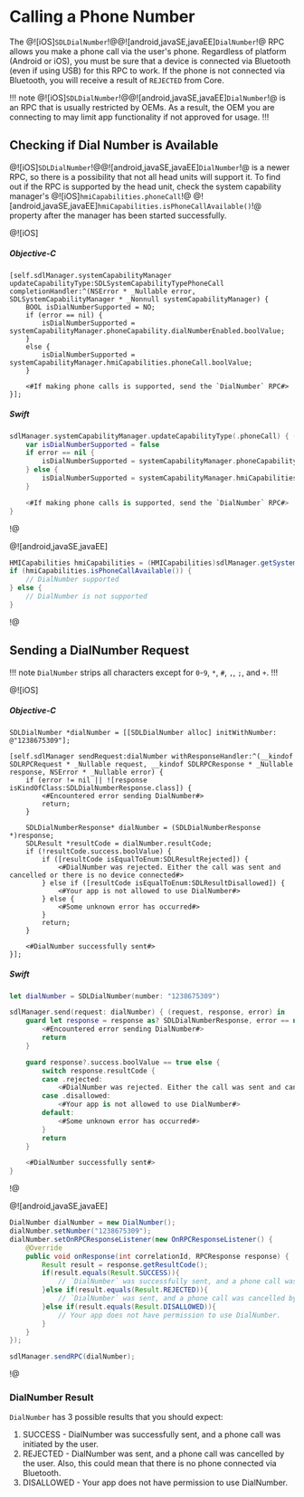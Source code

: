# Calling a Phone Number
The @![iOS]`SDLDialNumber`!@@![android,javaSE,javaEE]`DialNumber`!@ RPC allows you make a phone call via the user's phone. Regardless of platform (Android or iOS), you must be sure that a device is connected via Bluetooth (even if using USB) for this RPC to work. If the phone is not connected via Bluetooth, you will receive a result of `REJECTED` from Core.

!!! note
@![iOS]`SDLDialNumber`!@@![android,javaSE,javaEE]`DialNumber`!@ is an RPC that is usually restricted by OEMs. As a result, the OEM you are connecting to may limit app functionality if not approved for usage.
!!!

## Checking if Dial Number is Available
@![iOS]`SDLDialNumber`!@@![android,javaSE,javaEE]`DialNumber`!@ is a newer RPC, so there is a possibility that not all head units will support it. To find out if the RPC is supported by the head unit, check the system capability manager's @![iOS]`hmiCapabilities.phoneCall`!@ @![android,javaSE,javaEE]`hmiCapabilities.isPhoneCallAvailable()`!@ property after the manager has been started successfully.

@![iOS]
##### Objective-C
```objc
[self.sdlManager.systemCapabilityManager updateCapabilityType:SDLSystemCapabilityTypePhoneCall completionHandler:^(NSError * _Nullable error, SDLSystemCapabilityManager * _Nonnull systemCapabilityManager) {
    BOOL isDialNumberSupported = NO;
    if (error == nil) {
        isDialNumberSupported = systemCapabilityManager.phoneCapability.dialNumberEnabled.boolValue;
    }
    else {
        isDialNumberSupported = systemCapabilityManager.hmiCapabilities.phoneCall.boolValue;
    }

    <#If making phone calls is supported, send the `DialNumber` RPC#>
}];
```

##### Swift
```swift
sdlManager.systemCapabilityManager.updateCapabilityType(.phoneCall) { (error, systemCapabilityManager) in
    var isDialNumberSupported = false
    if error == nil {
        isDialNumberSupported = systemCapabilityManager.phoneCapability?.dialNumberEnabled?.boolValue ?? false;
    } else {
        isDialNumberSupported = systemCapabilityManager.hmiCapabilities?.phoneCall?.boolValue ?? false
    }

    <#If making phone calls is supported, send the `DialNumber` RPC#>
}
```
!@

@![android,javaSE,javaEE]
```java
HMICapabilities hmiCapabilities = (HMICapabilities)sdlManager.getSystemCapabilityManager().getCapability(SystemCapabilityType.HMI);
if (hmiCapabilities.isPhoneCallAvailable()) {
    // DialNumber supported
} else {
    // DialNumber is not supported
}
```
!@

## Sending a DialNumber Request
!!! note
`DialNumber` strips all characters except for `0`-`9`, `*`, `#`, `,`, `;`, and `+`.
!!!

@![iOS]
##### Objective-C
```objc
SDLDialNumber *dialNumber = [[SDLDialNumber alloc] initWithNumber: @"1238675309"];

[self.sdlManager sendRequest:dialNumber withResponseHandler:^(__kindof SDLRPCRequest * _Nullable request, __kindof SDLRPCResponse * _Nullable response, NSError * _Nullable error) {
    if (error != nil || ![response isKindOfClass:SDLDialNumberResponse.class]) {
        <#Encountered error sending DialNumber#>
        return;
    }

    SDLDialNumberResponse* dialNumber = (SDLDialNumberResponse *)response;
    SDLResult *resultCode = dialNumber.resultCode;
    if (!resultCode.success.boolValue) {
		if ([resultCode isEqualToEnum:SDLResultRejected]) {
	        <#DialNumber was rejected. Either the call was sent and cancelled or there is no device connected#>
	    } else if ([resultCode isEqualToEnum:SDLResultDisallowed]) {
	        <#Your app is not allowed to use DialNumber#>
	    } else { 	
	    	<#Some unknown error has occurred#>
	    }
	    return;
    }

	<#DialNumber successfully sent#>
}];
```

##### Swift
```swift
let dialNumber = SDLDialNumber(number: "1238675309")

sdlManager.send(request: dialNumber) { (request, response, error) in
    guard let response = response as? SDLDialNumberResponse, error == nil else {
        <#Encountered error sending DialNumber#>
        return
    }

    guard response?.success.boolValue == true else {
        switch response.resultCode {
        case .rejected:
            <#DialNumber was rejected. Either the call was sent and cancelled or there is no device connected#>
        case .disallowed:
            <#Your app is not allowed to use DialNumber#>
        default:
            <#Some unknown error has occurred#>
        }
        return
    }

    <#DialNumber successfully sent#>
}
```
!@

@![android,javaSE,javaEE]
```java
DialNumber dialNumber = new DialNumber();
dialNumber.setNumber("1238675309");
dialNumber.setOnRPCResponseListener(new OnRPCResponseListener() {
    @Override
    public void onResponse(int correlationId, RPCResponse response) {
        Result result = response.getResultCode();
        if(result.equals(Result.SUCCESS)){
            // `DialNumber` was successfully sent, and a phone call was initiated by the user.
        }else if(result.equals(Result.REJECTED)){
            // `DialNumber` was sent, and a phone call was cancelled by the user. Also, this could mean that there is no phone connected via Bluetooth.
        }else if(result.equals(Result.DISALLOWED)){
            // Your app does not have permission to use DialNumber.
        }
    }
});

sdlManager.sendRPC(dialNumber);
```
!@

### DialNumber Result
`DialNumber` has 3 possible results that you should expect:

1. SUCCESS - DialNumber was successfully sent, and a phone call was initiated by the user.
2. REJECTED - DialNumber was sent, and a phone call was cancelled by the user. Also, this could mean that there is no phone connected via Bluetooth.
3. DISALLOWED - Your app does not have permission to use DialNumber.

